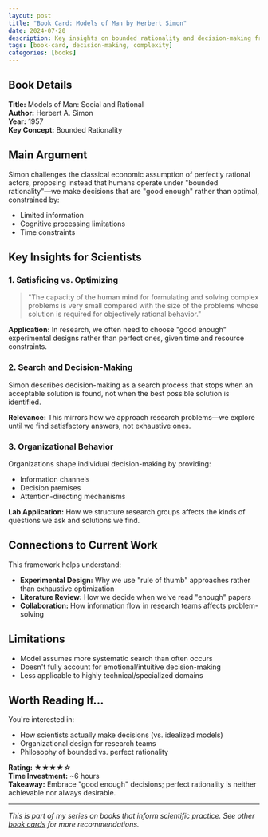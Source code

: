 ```yaml
---
layout: post
title: "Book Card: Models of Man by Herbert Simon"
date: 2024-07-20
description: Key insights on bounded rationality and decision-making from a classic work
tags: [book-card, decision-making, complexity]
categories: [books]
---
```


## Book Details
**Title:** Models of Man: Social and Rational  
**Author:** Herbert A. Simon  
**Year:** 1957  
**Key Concept:** Bounded Rationality

## Main Argument

Simon challenges the classical economic assumption of perfectly rational actors, proposing instead that humans operate under "bounded rationality"—we make decisions that are "good enough" rather than optimal, constrained by:
- Limited information
- Cognitive processing limitations  
- Time constraints

## Key Insights for Scientists

### 1. Satisficing vs. Optimizing
> "The capacity of the human mind for formulating and solving complex problems is very small compared with the size of the problems whose solution is required for objectively rational behavior."

**Application:** In research, we often need to choose "good enough" experimental designs rather than perfect ones, given time and resource constraints.

### 2. Search and Decision-Making
Simon describes decision-making as a search process that stops when an acceptable solution is found, not when the best possible solution is identified.

**Relevance:** This mirrors how we approach research problems—we explore until we find satisfactory answers, not exhaustive ones.

### 3. Organizational Behavior
Organizations shape individual decision-making by providing:
- Information channels
- Decision premises
- Attention-directing mechanisms

**Lab Application:** How we structure research groups affects the kinds of questions we ask and solutions we find.

## Connections to Current Work

This framework helps understand:
- **Experimental Design:** Why we use "rule of thumb" approaches rather than exhaustive optimization
- **Literature Review:** How we decide when we've read "enough" papers
- **Collaboration:** How information flow in research teams affects problem-solving

## Limitations

- Model assumes more systematic search than often occurs
- Doesn't fully account for emotional/intuitive decision-making
- Less applicable to highly technical/specialized domains

## Worth Reading If...

You're interested in:
- How scientists actually make decisions (vs. idealized models)
- Organizational design for research teams
- Philosophy of bounded vs. perfect rationality

**Rating:** ★★★★☆  
**Time Investment:** ~6 hours  
**Takeaway:** Embrace "good enough" decisions; perfect rationality is neither achievable nor always desirable.

---

*This is part of my series on books that inform scientific practice. See other [book cards](/blog/tag/book-card/) for more recommendations.*